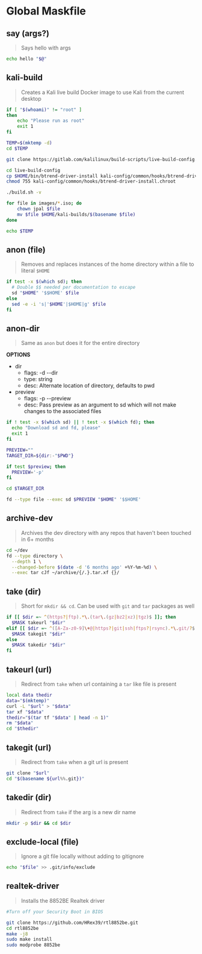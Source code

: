 # Global Maskfile

## say (args?)

> Says hello with args

```sh
echo hello "$@"
```

## kali-build

> Creates a Kali live build Docker image to use Kali from the current desktop

```bash
if [ "$(whoami)" != "root" ]
then
    echo "Please run as root"
    exit 1
fi

TEMP=$(mktemp -d)
cd $TEMP

git clone https://gitlab.com/kalilinux/build-scripts/live-build-config.git

cd live-build-config
cp $HOME/bin/btrend-driver-install kali-config/common/hooks/btrend-driver-install.chroot
chmod 755 kali-config/common/hooks/btrend-driver-install.chroot

./build.sh -v

for file in images/*.iso; do
    chown jpal $file
    mv $file $HOME/kali-builds/$(basename $file)
done

echo $TEMP
```

## anon (file)

> Removes and replaces instances of the home directory within a file to literal `$HOME`

```bash
if test -x $(which sd); then
  # Double $$ needed per documentation to escape
  sd "$HOME" '$$HOME' $file
else
  sed -e -i 's|'$HOME'|$HOME|g' $file
fi
```

## anon-dir

> Same as `anon` but does it for the entire directory

**OPTIONS**

- dir
  - flags: -d --dir
  - type: string
  - desc: Alternate location of directory, defaults to pwd
- preview
  - flags: -p --preview
  - desc: Pass preview as an argument to sd which will not make changes to the associated files

```bash
if ! test -x $(which sd) || ! test -x $(which fd); then
  echo "Download sd and fd, please"
  exit 1
fi

PREVIEW=""
TARGET_DIR=${dir:-"$PWD"}

if test $preview; then
  PREVIEW='-p'
fi

cd $TARGET_DIR

fd --type file --exec sd $PREVIEW "$HOME" '$$HOME'
```

## archive-dev

> Archives the dev directory with any repos that haven't been touched in 6+ months

```bash
cd ~/dev
fd --type directory \
  --depth 1 \
  --changed-before $(date -d '6 months ago' +%Y-%m-%d) \
  --exec tar cJf ~/archive/{/.}.tar.xf {}/
```

## take (dir)

> Short for `mkdir && cd`. Can be used with `git` and `tar` packages as well

```bash
if [[ $dir =~ ^(https?|ftp).*\.(tar\.(gz|bz2|xz)|tgz)$ ]]; then
  $MASK takeurl "$dir"
elif [[ $dir =~ ^([A-Za-z0-9]\+@|https?|git|ssh|ftps?|rsync).*\.git/?$ ]]; then
  $MASK takegit "$dir"
else
  $MASK takedir "$dir"
fi
```

## takeurl (url)

> Redirect from `take` when url containing a `tar` like file is present

```bash
local data thedir
data="$(mktemp)"
curl -L "$url" > "$data"
tar xf "$data"
thedir="$(tar tf "$data" | head -n 1)"
rm "$data"
cd "$thedir"
```

## takegit (url)

> Redirect from `take` when a git url is present

```bash
git clone "$url"
cd "$(basename ${url%%.git})"
```

## takedir (dir)

> Redirect from `take` if the arg is a new dir name

```bash
mkdir -p $dir && cd $dir
```

## exclude-local (file)

> Ignore a git file locally without adding to gitignore

```bash
echo "$file" >> .git/info/exclude
```

## realtek-driver

> Installs the 8852BE Realtek driver

```bash
#Turn off your Security Boot in BIOS

git clone https://github.com/HRex39/rtl8852be.git
cd rtl8852be
make -j8
sudo make install
sudo modprobe 8852be
```
